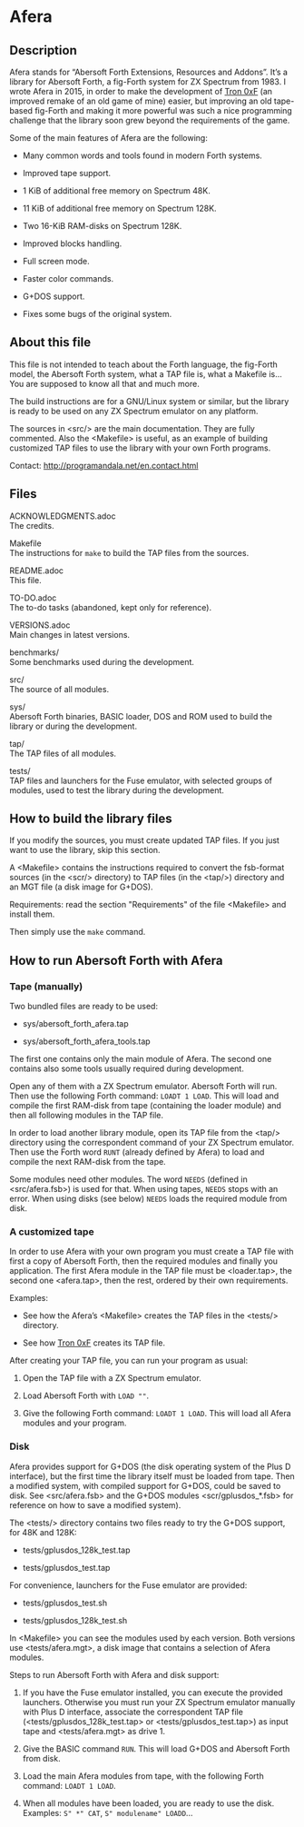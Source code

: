 # Afera

## Description

Afera stands for “Abersoft Forth Extensions, Resources and Addons”. It’s
a library for Abersoft Forth, a fig-Forth system for ZX Spectrum from
1983. I wrote Afera in 2015, in order to make the development of [Tron
0xF](http://en.program.tron_0xf.html) (an improved remake of an old game
of mine) easier, but improving an old tape-based fig-Forth and making it
more powerful was such a nice programming challenge that the library
soon grew beyond the requirements of the game.

Some of the main features of Afera are the following:

- Many common words and tools found in modern Forth systems.

- Improved tape support.

- 1 KiB of additional free memory on Spectrum 48K.

- 11 KiB of additional free memory on Spectrum 128K.

- Two 16-KiB RAM-disks on Spectrum 128K.

- Improved blocks handling.

- Full screen mode.

- Faster color commands.

- G+DOS support.

- Fixes some bugs of the original system.

## About this file

This file is not intended to teach about the Forth language, the
fig-Forth model, the Abersoft Forth system, what a TAP file is, what a
Makefile is…​ You are supposed to know all that and much more.

The build instructions are for a GNU/Linux system or similar, but the
library is ready to be used on any ZX Spectrum emulator on any platform.

The sources in \<src/\> are the main documentation. They are fully
commented. Also the \<Makefile\> is useful, as an example of building
customized TAP files to use the library with your own Forth programs.

Contact: <http://programandala.net/en.contact.html>

## Files

ACKNOWLEDGMENTS.adoc  
The credits.

Makefile  
The instructions for `make` to build the TAP files from the sources.

README.adoc  
This file.

TO-DO.adoc  
The to-do tasks (abandoned, kept only for reference).

VERSIONS.adoc  
Main changes in latest versions.

benchmarks/  
Some benchmarks used during the development.

src/  
The source of all modules.

sys/  
Abersoft Forth binaries, BASIC loader, DOS and ROM used to build the
library or during the development.

tap/  
The TAP files of all modules.

tests/  
TAP files and launchers for the Fuse emulator, with selected groups of
modules, used to test the library during the development.

## How to build the library files

If you modify the sources, you must create updated TAP files. If you
just want to use the library, skip this section.

A \<Makefile\> contains the instructions required to convert the
fsb-format sources (in the \<scr/\> directory) to TAP files (in the
\<tap/\>) directory and an MGT file (a disk image for G+DOS).

Requirements: read the section "Requirements" of the file \<Makefile\>
and install them.

Then simply use the `make` command.

## How to run Abersoft Forth with Afera

### Tape (manually)

Two bundled files are ready to be used:

- sys/abersoft_forth_afera.tap

- sys/abersoft_forth_afera_tools.tap

The first one contains only the main module of Afera. The second one
contains also some tools usually required during development.

Open any of them with a ZX Spectrum emulator. Abersoft Forth will run.
Then use the following Forth command: `LOADT 1 LOAD`. This will load and
compile the first RAM-disk from tape (containing the loader module) and
then all following modules in the TAP file.

In order to load another library module, open its TAP file from the
\<tap/\> directory using the correspondent command of your ZX Spectrum
emulator. Then use the Forth word `RUNT` (already defined by Afera) to
load and compile the next RAM-disk from the tape.

Some modules need other modules. The word `NEEDS` (defined in
\<src/afera.fsb\>) is used for that. When using tapes, `NEEDS` stops
with an error. When using disks (see below) `NEEDS` loads the required
module from disk.

### A customized tape

In order to use Afera with your own program you must create a TAP file
with first a copy of Abersoft Forth, then the required modules and
finally you application. The first Afera module in the TAP file must be
\<loader.tap\>, the second one \<afera.tap\>, then the rest, ordered by
their own requirements.

Examples:

- See how the Afera’s \<Makefile\> creates the TAP files in the
  \<tests/\> directory.

- See how [Tron 0xF](http://programandala.net/en.program.tron_0xf.html)
  creates its TAP file.

After creating your TAP file, you can run your program as usual:

1.  Open the TAP file with a ZX Spectrum emulator.

2.  Load Abersoft Forth with `LOAD ""`.

3.  Give the following Forth command: `LOADT 1 LOAD`. This will load all
    Afera modules and your program.

### Disk

Afera provides support for G+DOS (the disk operating system of the Plus
D interface), but the first time the library itself must be loaded from
tape. Then a modified system, with compiled support for G+DOS, could be
saved to disk. See \<src/afera.fsb\> and the G+DOS modules
\<scr/gplusdos\_\*.fsb\> for reference on how to save a modified
system).

The \<tests/\> directory contains two files ready to try the G+DOS
support, for 48K and 128K:

- tests/gplusdos_128k_test.tap

- tests/gplusdos_test.tap

For convenience, launchers for the Fuse emulator are provided:

- tests/gplusdos_test.sh

- tests/gplusdos_128k_test.sh

In \<Makefile\> you can see the modules used by each version. Both
versions use \<tests/afera.mgt\>, a disk image that contains a selection
of Afera modules.

Steps to run Abersoft Forth with Afera and disk support:

1.  If you have the Fuse emulator installed, you can execute the
    provided launchers. Otherwise you must run your ZX Spectrum emulator
    manually with Plus D interface, associate the correspondent TAP file
    (\<tests/gplusdos_128k_test.tap\> or \<tests/gplusdos_test.tap\>) as
    input tape and \<tests/afera.mgt\> as drive 1.

2.  Give the BASIC command `RUN`. This will load G+DOS and Abersoft
    Forth from disk.

3.  Load the main Afera modules from tape, with the following Forth
    command: `LOADT 1 LOAD`.

4.  When all modules have been loaded, you are ready to use the disk.
    Examples: `S" *" CAT`, `S" modulename" LOADD`…​
